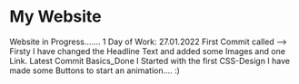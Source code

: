 # My Website
Website in Progress.......
1 Day of Work: 
27.01.2022
First Commit called --> Firsty
I have changed the Headline Text and added some Images and one Link.
Latest Commit Basics_Done 
I Started with the first CSS-Design
I have made some Buttons to start an animation.... :) 